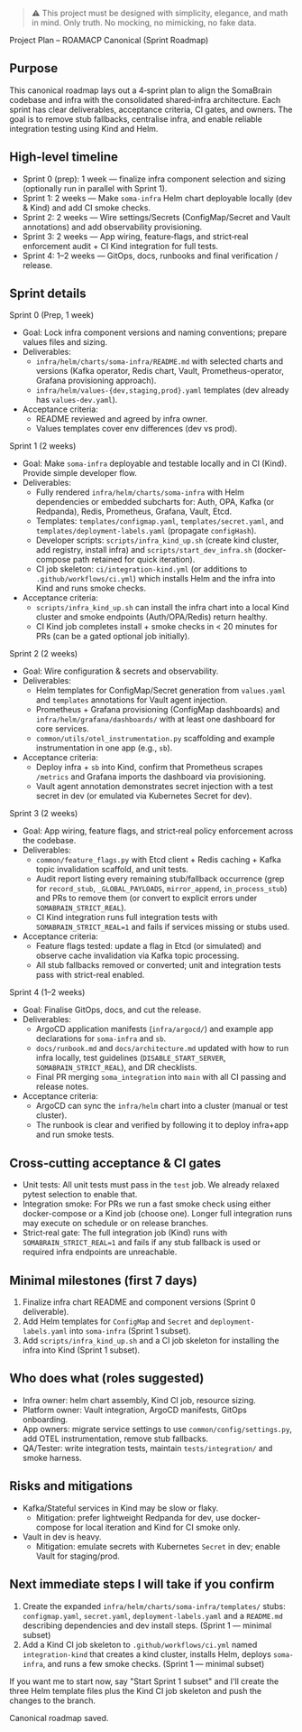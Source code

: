 > :warning: This project must be designed with simplicity, elegance, and math in mind. Only truth. No mocking, no mimicking, no fake data.

Project Plan – ROAMACP Canonical (Sprint Roadmap)

Purpose
-------
This canonical roadmap lays out a 4‑sprint plan to align the SomaBrain codebase and infra with the consolidated shared‑infra architecture. Each sprint has clear deliverables, acceptance criteria, CI gates, and owners. The goal is to remove stub fallbacks, centralise infra, and enable reliable integration testing using Kind and Helm.

High‑level timeline
-------------------
- Sprint 0 (prep): 1 week — finalize infra component selection and sizing (optionally run in parallel with Sprint 1).
- Sprint 1: 2 weeks — Make `soma-infra` Helm chart deployable locally (dev & Kind) and add CI smoke checks.
- Sprint 2: 2 weeks — Wire settings/Secrets (ConfigMap/Secret and Vault annotations) and add observability provisioning.
- Sprint 3: 2 weeks — App wiring, feature‑flags, and strict‑real enforcement audit + CI Kind integration for full tests.
- Sprint 4: 1–2 weeks — GitOps, docs, runbooks and final verification / release.

Sprint details
--------------

Sprint 0 (Prep, 1 week)
- Goal: Lock infra component versions and naming conventions; prepare values files and sizing.
- Deliverables:
	- `infra/helm/charts/soma-infra/README.md` with selected charts and versions (Kafka operator, Redis chart, Vault, Prometheus-operator, Grafana provisioning approach).
	- `infra/helm/values-{dev,staging,prod}.yaml` templates (dev already has `values-dev.yaml`).
- Acceptance criteria:
	- README reviewed and agreed by infra owner.
	- Values templates cover env differences (dev vs prod).

Sprint 1 (2 weeks)
- Goal: Make `soma-infra` deployable and testable locally and in CI (Kind). Provide simple developer flow.
- Deliverables:
	- Fully rendered `infra/helm/charts/soma-infra` with Helm dependencies or embedded subcharts for: Auth, OPA, Kafka (or Redpanda), Redis, Prometheus, Grafana, Vault, Etcd.
	- Templates: `templates/configmap.yaml`, `templates/secret.yaml`, and `templates/deployment-labels.yaml` (propagate `configHash`).
	- Developer scripts: `scripts/infra_kind_up.sh` (create kind cluster, add registry, install infra) and `scripts/start_dev_infra.sh` (docker-compose path retained for quick iteration).
	- CI job skeleton: `ci/integration-kind.yml` (or additions to `.github/workflows/ci.yml`) which installs Helm and the infra into Kind and runs smoke checks.
- Acceptance criteria:
	- `scripts/infra_kind_up.sh` can install the infra chart into a local Kind cluster and smoke endpoints (Auth/OPA/Redis) return healthy.
	- CI Kind job completes install + smoke checks in < 20 minutes for PRs (can be a gated optional job initially).

Sprint 2 (2 weeks)
- Goal: Wire configuration & secrets and observability.
- Deliverables:
	- Helm templates for ConfigMap/Secret generation from `values.yaml` and `templates` annotations for Vault agent injection.
	- Prometheus + Grafana provisioning (ConfigMap dashboards) and `infra/helm/grafana/dashboards/` with at least one dashboard for core services.
	- `common/utils/otel_instrumentation.py` scaffolding and example instrumentation in one app (e.g., `sb`).
- Acceptance criteria:
	- Deploy infra + `sb` into Kind, confirm that Prometheus scrapes `/metrics` and Grafana imports the dashboard via provisioning.
	- Vault agent annotation demonstrates secret injection with a test secret in dev (or emulated via Kubernetes Secret for dev).

Sprint 3 (2 weeks)
- Goal: App wiring, feature flags, and strict‑real policy enforcement across the codebase.
- Deliverables:
	- `common/feature_flags.py` with Etcd client + Redis caching + Kafka topic invalidation scaffold, and unit tests.
	- Audit report listing every remaining stub/fallback occurrence (grep for `record_stub`, `_GLOBAL_PAYLOADS`, `mirror_append`, `in_process_stub`) and PRs to remove them (or convert to explicit errors under `SOMABRAIN_STRICT_REAL`).
	- CI Kind integration runs full integration tests with `SOMABRAIN_STRICT_REAL=1` and fails if services missing or stubs used.
- Acceptance criteria:
	- Feature flags tested: update a flag in Etcd (or simulated) and observe cache invalidation via Kafka topic processing.
	- All stub fallbacks removed or converted; unit and integration tests pass with strict-real enabled.

Sprint 4 (1–2 weeks)
- Goal: Finalise GitOps, docs, and cut the release.
- Deliverables:
	- ArgoCD application manifests (`infra/argocd/`) and example app declarations for `soma-infra` and `sb`.
	- `docs/runbook.md` and `docs/architecture.md` updated with how to run infra locally, test guidelines (`DISABLE_START_SERVER`, `SOMABRAIN_STRICT_REAL`), and DR checklists.
	- Final PR merging `soma_integration` into `main` with all CI passing and release notes.
- Acceptance criteria:
	- ArgoCD can sync the `infra/helm` chart into a cluster (manual or test cluster).
	- The runbook is clear and verified by following it to deploy infra+app and run smoke tests.

Cross‑cutting acceptance & CI gates
----------------------------------
- Unit tests: All unit tests must pass in the `test` job. We already relaxed pytest selection to enable that.
- Integration smoke: For PRs we run a fast smoke check using either docker-compose or a Kind job (choose one). Longer full integration runs may execute on schedule or on release branches.
- Strict‑real gate: The full integration job (Kind) runs with `SOMABRAIN_STRICT_REAL=1` and fails if any stub fallback is used or required infra endpoints are unreachable.

Minimal milestones (first 7 days)
---------------------------------
1. Finalize infra chart README and component versions (Sprint 0 deliverable).
2. Add Helm templates for `ConfigMap` and `Secret` and `deployment-labels.yaml` into `soma-infra` (Sprint 1 subset).
3. Add `scripts/infra_kind_up.sh` and a CI job skeleton for installing the infra into Kind (Sprint 1 subset).

Who does what (roles suggested)
------------------------------
- Infra owner: helm chart assembly, Kind CI job, resource sizing.
- Platform owner: Vault integration, ArgoCD manifests, GitOps onboarding.
- App owners: migrate service settings to use `common/config/settings.py`, add OTEL instrumentation, remove stub fallbacks.
- QA/Tester: write integration tests, maintain `tests/integration/` and smoke harness.

Risks and mitigations
---------------------
- Kafka/Stateful services in Kind may be slow or flaky.
	- Mitigation: prefer lightweight Redpanda for dev, use docker-compose for local iteration and Kind for CI smoke only.
- Vault in dev is heavy.
	- Mitigation: emulate secrets with Kubernetes `Secret` in dev; enable Vault for staging/prod.

Next immediate steps I will take if you confirm
----------------------------------------------
1. Create the expanded `infra/helm/charts/soma-infra/templates/` stubs: `configmap.yaml`, `secret.yaml`, `deployment-labels.yaml` and a `README.md` describing dependencies and dev install steps. (Sprint 1 — minimal subset)
2. Add a Kind CI job skeleton to `.github/workflows/ci.yml` named `integration-kind` that creates a kind cluster, installs Helm, deploys `soma-infra`, and runs a few smoke checks. (Sprint 1 — minimal subset)

If you want me to start now, say "Start Sprint 1 subset" and I'll create the three Helm template files plus the Kind CI job skeleton and push the changes to the branch.

Canonical roadmap saved.

